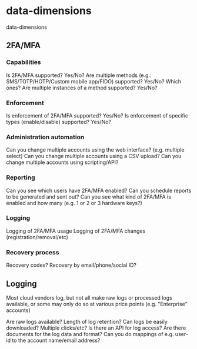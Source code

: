 # data-dimensions

data-dimensions

## 2FA/MFA

### Capabilities
Is 2FA/MFA supported? Yes/No?
Are multiple methods (e.g.: SMS/TOTP/HOTP/Custom mobile app/FIDO) supported? Yes/No? Which ones?
Are multiple instances of a method supported? Yes/No?

### Enforcement
Is enforcement of 2FA/MFA supported? Yes/No?
Is enforcement of specific types (enable/disable) supported? Yes/No?

### Administration automation
Can you change multiple accounts using the web interface? (e.g. multiple select)
Can you change multiple accounts using a CSV upload?
Can you change multiple accounts using scripting/API?

### Reporting
Can you see which users have 2FA/MFA enabled?
Can you schedule reports to be generated and sent out?
Can you see what kind of 2FA/MFA is enabled and how many (e.g. 1 or 2 or 3 hardware keys?)

### Logging
Logging of 2FA/MFA usage
Logging of 2FA/MFA changes (registration/removal/etc)

### Recovery process
Recovery codes?
Recovery by email/phone/social ID?

## Logging

Most cloud vendors log, but not all make raw logs or processed logs available, or some may only do so at various price points (e.g. "Enterprise" accounts)

Are raw logs available?
Length of log retention?
Can logs be easily downloaded? Multiple clicks/etc?
Is there an API for log access?
Are there documents for the log data and format? Can you do mappings of e.g. user-id to the account name/email address?
